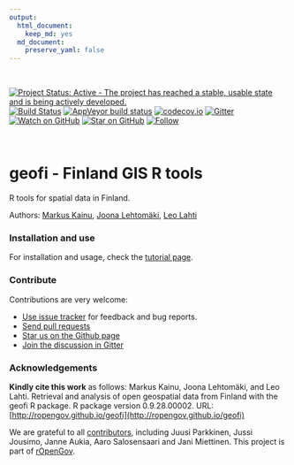 ```yaml
---
output: 
  html_document: 
    keep_md: yes
  md_document:
    preserve_yaml: false
---
```




<br>

[![Project Status: Active - The project has reached a stable, usable state and is being actively developed.](http://www.repostatus.org/badges/latest/active.svg)](http://www.repostatus.org/#active)
[![Build Status](https://api.travis-ci.org/rOpenGov/geofi.png)](https://travis-ci.org/rOpenGov/geofi)
[![AppVeyor build status](https://ci.appveyor.com/api/projects/status/github/rOpenGov/geofi?branch=master&svg=true)](https://ci.appveyor.com/project/rOpenGov/geofi)
[![codecov.io](https://codecov.io/github/rOpenGov/geofi/coverage.svg?branch=master)](https://codecov.io/github/rOpenGov/geofi?branch=master)
[![Gitter](https://badges.gitter.im/rOpenGov/geofi.svg)](https://gitter.im/rOpenGov/geofi?utm_source=badge&utm_medium=badge&utm_campaign=pr-badge)
[![Watch on GitHub][github-watch-badge]][github-watch]
[![Star on GitHub][github-star-badge]][github-star]
[![Follow](https://img.shields.io/twitter/follow/ropengov.svg?style=social)](https://twitter.com/intent/follow?screen_name=ropengov)

<!--[![CRAN published](http://www.r-pkg.org/badges/version/geofi)](http://www.r-pkg.org/pkg/geofi)-->
<!--[![Downloads](http://cranlogs.r-pkg.org/badges/grand-total/geofi)](https://cran.r-project.org/package=geofi)-->
<!--[![Downloads](http://cranlogs.r-pkg.org/badges/geofi)](https://cran.r-project.org/package=geofi)-->

<br/>

geofi - Finland GIS R tools
======

<!-- README.md is generated from README.Rmd. Please edit that file -->

R tools for spatial data in Finland.

Authors: [Markus Kainu](https://github.com/muuankarski), [Joona Lehtomäki](https://github.com/jlehtoma), [Leo Lahti](https://github.com/antagomir)


### Installation and use

For installation and usage, check the [tutorial page](https://ropengov.github.io/geofi/articles/geofi_tutorial.html).

### Contribute

Contributions are very welcome:

  * [Use issue tracker](https://github.com/ropengov/geofi/issues) for feedback and bug reports.
  * [Send pull requests](https://github.com/ropengov/geofi/)
  * [Star us on the Github page](https://github.com/ropengov/geofi)
  * [Join the discussion in Gitter](https://gitter.im/rOpenGov/geofi)


### Acknowledgements

**Kindly cite this work** as follows: Markus Kainu, Joona Lehtomäki, and Leo Lahti. Retrieval and analysis of open geospatial data from Finland with the geofi R package. R package version 0.9.28.00002. URL: [http://ropengov.github.io/geofi](http://ropengov.github.io/geofi)

We are grateful to all [contributors](https://github.com/rOpenGov/geofi/graphs/contributors), including Juusi Parkkinen, Jussi Jousimo, Janne Aukia, Aaro Salosensaari and Jani Miettinen. This project is part of [rOpenGov](http://ropengov.github.io).


[github-watch-badge]: https://img.shields.io/github/watchers/ropengov/eurostat.svg?style=social
[github-watch]: https://github.com/ropengov/eurostat/watchers
[github-star-badge]: https://img.shields.io/github/stars/ropengov/eurostat.svg?style=social
[github-star]: https://github.com/ropengov/eurostat/stargazers
[twitter]: https://twitter.com/intent/tweet?text=Check%20out%20eurostat!%20%E2%9C%A8%20Recognize%20all%20contributors,%20not%20just%20the%20ones%20who%20commit%20code%20%E2%9C%A8%20https://github.com/ropengov/eurostat%20%F0%9F%A4%97
[twitter-badge]: https://img.shields.io/twitter/url/https/github.com/ropengov/eurostat.svg?style=social


